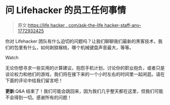 # 问 Lifehacker 的员工任何事情

> 原文:[https://life hacker . com/ask-the-life hacker-staff-any-1772932425](https://lifehacker.com/ask-the-lifehacker-staff-anything-1772932425)

你对 Lifehacker 团队有什么迫切的问题吗？让我们聊聊我们最新的黑客技术，我们的包里有什么，如何剥猕猴桃，哪个机械键盘声音最大，等等。

Watch

无论你想寻求一些实用的计算建议，抱怨手机计划，讨论你的职业抱负，或者只是谈论权力和他们的游戏，我们将在接下来的一个小时左右的时间里一起闲逛。请在下面的评论中给我们留言吧！

**更新**:Q&A 结束了！我们可能会跳回来，因为我们几乎整天都在这里，但我们可能不会得到一切。感谢所有的问题！